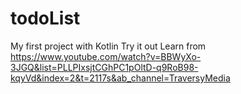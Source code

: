 # todoList
My first project with Kotlin
Try it out
Learn from https://www.youtube.com/watch?v=BBWyXo-3JGQ&list=PLLPIxsjtCGhPC1pOltD-q9RoB98-kqyVd&index=2&t=2117s&ab_channel=TraversyMedia